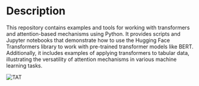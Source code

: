 # Description
This repository contains examples and tools for working with transformers and attention-based mechanisms using Python. It provides scripts and Jupyter notebooks that demonstrate how to use the Hugging Face Transformers library to work with pre-trained transformer models like BERT. Additionally, it includes examples of applying transformers to tabular data, illustrating the versatility of attention mechanisms in various machine learning tasks.

![TAT](https://www.researchgate.net/publication/359234729/figure/fig1/AS:1140209857101829@1648858622447/Transformer-layer-with-re-attention-mechanism-vs-self-attention-approach-54-While.png)
